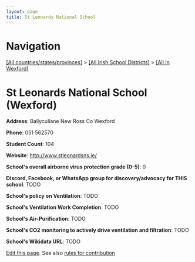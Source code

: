 ```yaml
---
layout: page
title: St Leonards National School
---
```

# Navigation

[[All countries/states/provinces]](../../..) > [[All Irish School Districts]](../..) > [[All In Wexford]](..)

# St Leonards National School (Wexford)

**Address**: Ballycullane New Ross Co Wexford

**Phone**: 051 562570

**Student Count**: 104

**Website**: <http://www.stleonardsns.ie/>

**School's overall airborne virus protection grade (0-5)**: 0

**Discord, Facebook, or WhatsApp group for discovery/advocacy for THIS school**: TODO

**School's policy on Ventilation**: TODO

**School's Ventilation Work Completion**: TODO

**School's Air-Purification**: TODO

**School's CO2 monitoring to actively drive ventilation and filtration**: TODO

**School's Wikidata URL**: TODO


[Edit this page](https://github.com/ventilate-schools/Ireland/edit/main/./Wexford/St_Leonards_National_School.md). See also [rules for contribution](../../../contribution-rules/)